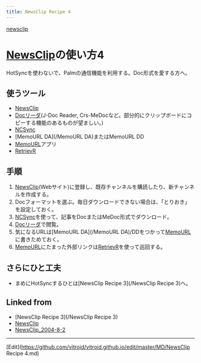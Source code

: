 ```yaml
---
title: NewsClip Recipe 4
---
```

[newsclip](/newsclip)


# [NewsClip](/NewsClip)の使い方4

HotSyncを使わないで、Palmの通信機能を利用する。Doc形式を愛する方へ。


## 使うツール

* [NewsClip](/NewsClip)
* [Docリーダ](/Docリーダ)(J-Doc Reader, Crs-MeDocなど。部分的にクリップボードにコピーする機能のあるものが望ましい。)
* [NCSync](/NCSync)
* [MemoURL DA](/MemoURL DA)またはMemoURL DD
* [MemoURL](/MemoURL)アプリ
* [RetrievR](/RetrievR)

## 手順

1. [NewsClip](/NewsClip)(Webサイト)に登録し、既存チャンネルを購読したり、新チャンネルを作成する。
1. Docフォーマットを選ぶ。毎日ダウンロードできない場合は、「とりおき」を設定しておく。
1. [NCSync](/NCSync)を使って、記事をDocまたはMeDoc形式でダウンロード。
1. [Docリーダ](/Docリーダ)で閲覧。
1. 気になるURLは[MemoURL DA](/MemoURL DA)/DDをつかって[MemoURL](/MemoURL)に書きためておく。
1. [MemoURL](/MemoURL)にたまった外部リンクは[RetrievR](/RetrievR)を使って巡回する。

## さらにひと工夫

* まめにHotSyncするひとは[NewsClip Recipe 3](/NewsClip Recipe 3)へ。


## Linked from

* [NewsClip Recipe 3](/NewsClip Recipe 3)
* [NewsClip](/NewsClip)
* [NewsClip_2004-8-2](/NewsClip_2004-8-2)


----

[Edit](https://github.com/vitroid/vitroid.github.io/edit/master/MD/NewsClip Recipe 4.md)

